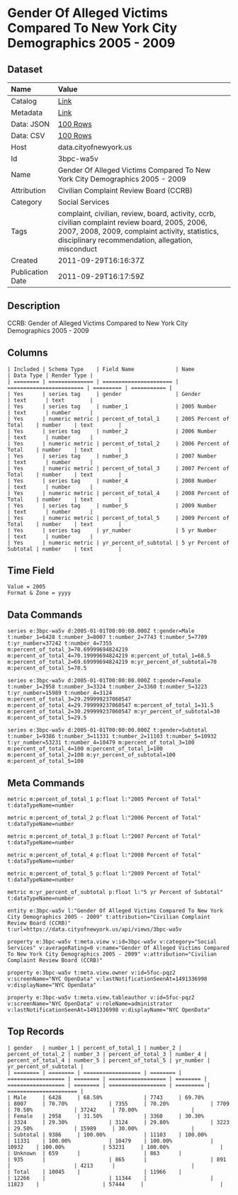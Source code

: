 # Gender Of Alleged Victims Compared To New York City Demographics 2005 - 2009

## Dataset

| Name | Value |
| :--- | :---- |
| Catalog | [Link](https://catalog.data.gov/dataset/gender-of-alleged-victims-compared-to-new-york-city-demographics-2005-2009-7955d) |
| Metadata | [Link](https://data.cityofnewyork.us/api/views/3bpc-wa5v) |
| Data: JSON | [100 Rows](https://data.cityofnewyork.us/api/views/3bpc-wa5v/rows.json?max_rows=100) |
| Data: CSV | [100 Rows](https://data.cityofnewyork.us/api/views/3bpc-wa5v/rows.csv?max_rows=100) |
| Host | data.cityofnewyork.us |
| Id | 3bpc-wa5v |
| Name | Gender Of Alleged Victims Compared To New York City Demographics 2005 - 2009 |
| Attribution | Civilian Complaint Review Board (CCRB) |
| Category | Social Services |
| Tags | complaint, civilian, review, board, activity, ccrb, civilian complaint review board, 2005, 2006, 2007, 2008, 2009, complaint activity, statistics, disciplinary recommendation, allegation, misconduct |
| Created | 2011-09-29T16:16:37Z |
| Publication Date | 2011-09-29T16:17:59Z |

## Description

CCRB: Gender of Alleged Victims Compared to New York City Demographics 2005 - 2009

## Columns

```ls
| Included | Schema Type    | Field Name             | Name                     | Data Type | Render Type |
| ======== | ============== | ====================== | ======================== | ========= | =========== |
| Yes      | series tag     | gender                 | Gender                   | text      | text        |
| Yes      | series tag     | number_1               | 2005 Number              | text      | number      |
| Yes      | numeric metric | percent_of_total_1     | 2005 Percent of Total    | number    | text        |
| Yes      | series tag     | number_2               | 2006 Number              | text      | number      |
| Yes      | numeric metric | percent_of_total_2     | 2006 Percent of Total    | number    | text        |
| Yes      | series tag     | number_3               | 2007 Number              | text      | number      |
| Yes      | numeric metric | percent_of_total_3     | 2007 Percent of Total    | number    | text        |
| Yes      | series tag     | number_4               | 2008 Number              | text      | number      |
| Yes      | numeric metric | percent_of_total_4     | 2008 Percent of Total    | number    | text        |
| Yes      | series tag     | number_5               | 2009 Number              | text      | number      |
| Yes      | numeric metric | percent_of_total_5     | 2009 Percent of Total    | number    | text        |
| Yes      | series tag     | yr_number              | 5 yr Number              | text      | number      |
| Yes      | numeric metric | yr_percent_of_subtotal | 5 yr Percent of Subtotal | number    | text        |
```

## Time Field

```ls
Value = 2005
Format & Zone = yyyy
```

## Data Commands

```ls
series e:3bpc-wa5v d:2005-01-01T00:00:00.000Z t:gender=Male t:number_1=6428 t:number_3=8007 t:number_2=7743 t:number_5=7709 t:yr_number=37242 t:number_4=7355 m:percent_of_total_3=70.69999694824219 m:percent_of_total_4=70.19999694824219 m:percent_of_total_1=68.5 m:percent_of_total_2=69.69999694824219 m:yr_percent_of_subtotal=70 m:percent_of_total_5=70.5

series e:3bpc-wa5v d:2005-01-01T00:00:00.000Z t:gender=Female t:number_1=2958 t:number_3=3324 t:number_2=3360 t:number_5=3223 t:yr_number=15989 t:number_4=3124 m:percent_of_total_3=29.299999237060547 m:percent_of_total_4=29.799999237060547 m:percent_of_total_1=31.5 m:percent_of_total_2=30.299999237060547 m:yr_percent_of_subtotal=30 m:percent_of_total_5=29.5

series e:3bpc-wa5v d:2005-01-01T00:00:00.000Z t:gender=Subtotal t:number_1=9386 t:number_3=11331 t:number_2=11103 t:number_5=10932 t:yr_number=53231 t:number_4=10479 m:percent_of_total_3=100 m:percent_of_total_4=100 m:percent_of_total_1=100 m:percent_of_total_2=100 m:yr_percent_of_subtotal=100 m:percent_of_total_5=100
```

## Meta Commands

```ls
metric m:percent_of_total_1 p:float l:"2005 Percent of Total" t:dataTypeName=number

metric m:percent_of_total_2 p:float l:"2006 Percent of Total" t:dataTypeName=number

metric m:percent_of_total_3 p:float l:"2007 Percent of Total" t:dataTypeName=number

metric m:percent_of_total_4 p:float l:"2008 Percent of Total" t:dataTypeName=number

metric m:percent_of_total_5 p:float l:"2009 Percent of Total" t:dataTypeName=number

metric m:yr_percent_of_subtotal p:float l:"5 yr Percent of Subtotal" t:dataTypeName=number

entity e:3bpc-wa5v l:"Gender Of Alleged Victims Compared To New York City Demographics 2005 - 2009" t:attribution="Civilian Complaint Review Board (CCRB)" t:url=https://data.cityofnewyork.us/api/views/3bpc-wa5v

property e:3bpc-wa5v t:meta.view v:id=3bpc-wa5v v:category="Social Services" v:averageRating=0 v:name="Gender Of Alleged Victims Compared To New York City Demographics 2005 - 2009" v:attribution="Civilian Complaint Review Board (CCRB)"

property e:3bpc-wa5v t:meta.view.owner v:id=5fuc-pqz2 v:screenName="NYC OpenData" v:lastNotificationSeenAt=1491336998 v:displayName="NYC OpenData"

property e:3bpc-wa5v t:meta.view.tableauthor v:id=5fuc-pqz2 v:screenName="NYC OpenData" v:roleName=administrator v:lastNotificationSeenAt=1491336998 v:displayName="NYC OpenData"
```

## Top Records

```ls
| gender   | number_1 | percent_of_total_1 | number_2 | percent_of_total_2 | number_3 | percent_of_total_3 | number_4 | percent_of_total_4 | number_5 | percent_of_total_5 | yr_number | yr_percent_of_subtotal | 
| ======== | ======== | ================== | ======== | ================== | ======== | ================== | ======== | ================== | ======== | ================== | ========= | ====================== | 
| Male     | 6428     | 68.50%             | 7743     | 69.70%             | 8007     | 70.70%             | 7355     | 70.20%             | 7709     | 70.50%             | 37242     | 70.00%                 | 
| Female   | 2958     | 31.50%             | 3360     | 30.30%             | 3324     | 29.30%             | 3124     | 29.80%             | 3223     | 29.50%             | 15989     | 30.00%                 | 
| Subtotal | 9386     | 100.00%            | 11103    | 100.00%            | 11331    | 100.00%            | 10479    | 100.00%            | 10932    | 100.00%            | 53231     | 100.00%                | 
| Unknown  | 659      |                    | 863      |                    | 935      |                    | 865      |                    | 891      |                    | 4213      |                        | 
| Total    | 10045    |                    | 11966    |                    | 12266    |                    | 11344    |                    | 11823    |                    | 57444     |                        | 
```